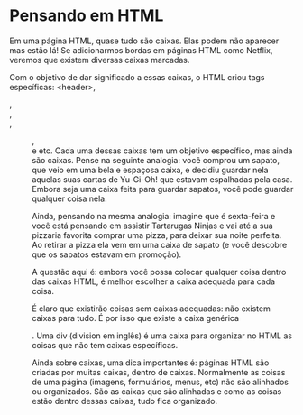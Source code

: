 # Pensando em HTML

Em uma página HTML, quase tudo são caixas. Elas podem não aparecer mas estão lá! Se adicionarmos bordas em páginas HTML como Netflix, veremos que existem diversas caixas marcadas. 

Com o objetivo de dar significado a essas caixas, o HTML criou tags específicas: \<header\>, <main>, <footer>, <aside>, <menu>, <nav> e etc. Cada uma dessas caixas tem um objetivo específico, mas ainda são caixas. Pense na seguinte analogia: você comprou um sapato, que veio em uma bela e espaçosa caixa, e decidiu guardar nela aquelas suas cartas de Yu-Gi-Oh! que estavam espalhadas pela casa. Embora seja uma caixa feita para guardar sapatos, você pode guardar qualquer coisa nela.

Ainda, pensando na mesma analogia:  imagine que é sexta-feira e você está pensando em assistir Tartarugas Ninjas e vai até a sua pizzaria favorita comprar uma pizza, para deixar sua noite perfeita. Ao retirar a pizza ela vem em uma caixa de sapato (e você descobre que os sapatos estavam em promoção).

A questão aqui é: embora você possa colocar qualquer coisa dentro das caixas HTML, é melhor escolher a caixa adequada para cada coisa.

É claro que existirão coisas sem caixas adequadas: não existem caixas para tudo. É por isso que existe a caixa genérica <div>. Uma div (division em inglês) é uma caixa para organizar no HTML as coisas que não tem caixas específicas. 

Ainda sobre caixas, uma dica importantes é: páginas HTML são criadas por muitas caixas, dentro de caixas. Normalmente as coisas de uma página (imagens, formulários, menus, etc) não são alinhados ou organizados. São as caixas que são alinhadas e como as coisas estão dentro dessas caixas, tudo fica organizado.


